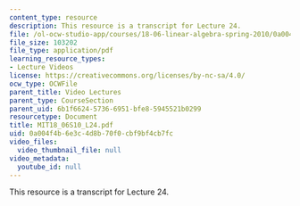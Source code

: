```yaml
---
content_type: resource
description: This resource is a transcript for Lecture 24.
file: /ol-ocw-studio-app/courses/18-06-linear-algebra-spring-2010/0a004f4b6e3c4d8b70f0cbf9bf4cb7fc_MIT18_06S10_L24.pdf
file_size: 103202
file_type: application/pdf
learning_resource_types:
- Lecture Videos
license: https://creativecommons.org/licenses/by-nc-sa/4.0/
ocw_type: OCWFile
parent_title: Video Lectures
parent_type: CourseSection
parent_uid: 6b1f6624-5736-6951-bfe8-5945521b0299
resourcetype: Document
title: MIT18_06S10_L24.pdf
uid: 0a004f4b-6e3c-4d8b-70f0-cbf9bf4cb7fc
video_files:
  video_thumbnail_file: null
video_metadata:
  youtube_id: null
---
```

This resource is a transcript for Lecture 24.